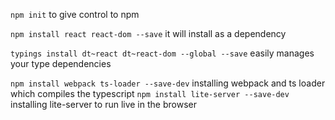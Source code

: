 `npm init` to give control to npm

`npm install react react-dom --save` it will install as a dependency

`typings install dt~react dt~react-dom --global --save` easily manages your type dependencies

`npm install webpack ts-loader --save-dev` installing webpack and ts loader which compiles the  typescript
`npm install lite-server --save-dev` installing lite-server to run live in the browser